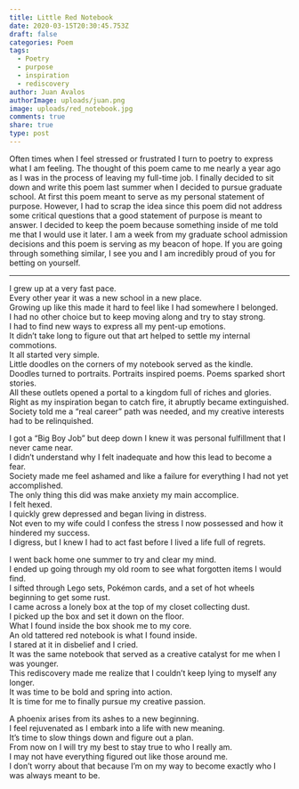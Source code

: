 ```yaml
---
title: Little Red Notebook
date: 2020-03-15T20:30:45.753Z
draft: false
categories: Poem
tags:
  - Poetry
  - purpose
  - inspiration
  - rediscovery
author: Juan Avalos
authorImage: uploads/juan.png
image: uploads/red_notebook.jpg
comments: true
share: true
type: post
---
```

Often times when I feel stressed or frustrated I turn to poetry to express what I am feeling. The thought of this poem came to me nearly a year ago as I was in the process of leaving my full-time job. I finally decided to sit down and write this poem last summer when I decided to pursue graduate school. At first this poem meant to serve as my personal statement of purpose. However, I had to scrap the idea since this poem did not address some critical questions that a good statement of purpose is meant to answer. I decided to keep the poem because something inside of me told me that I would use it later. I am a week from my graduate school admission decisions and this poem is serving as my beacon of hope. If you are going through something similar, I see you and I am incredibly proud of you for betting on yourself. 

---

I grew up at a very fast pace.\
Every other year it was a new school in a new place.\
Growing up like this made it hard to feel like I had somewhere I belonged.\
I had no other choice but to keep moving along and try to stay strong.\
I had to find new ways to express all my pent-up emotions.\
It didn’t take long to figure out that art helped to settle my internal commotions.\
It all started very simple.\
Little doodles on the corners of my notebook served as the kindle.\
Doodles turned to portraits. Portraits inspired poems. Poems sparked short stories.\
All these outlets opened a portal to a kingdom full of riches and glories.\
Right as my inspiration began to catch fire, it abruptly became extinguished.\
Society told me a “real career” path was needed, and my creative interests had to be relinquished.

I got a “Big Boy Job” but deep down I knew it was personal fulfillment that I never came near.\
I didn’t understand why I felt inadequate and how this lead to become a fear.\
Society made me feel ashamed and like a failure for everything I had not yet accomplished.\
The only thing this did was make anxiety my main accomplice.\
I felt hexed.\
I quickly grew depressed and began living in distress.\
Not even to my wife could I confess the stress I now possessed and how it hindered my success.\
I digress, but I knew I had to act fast before I lived a life full of regrets.

I went back home one summer to try and clear my mind.\
I ended up going through my old room to see what forgotten items I would find.\
I sifted through Lego sets, Pokémon cards, and a set of hot wheels beginning to get some rust.\
I came across a lonely box at the top of my closet collecting dust.\
I picked up the box and set it down on the floor. \
What I found inside the box shook me to my core.\
An old tattered red notebook is what I found inside.\
I stared at it in disbelief and I cried.\
It was the same notebook that served as a creative catalyst for me when I was younger.\
This rediscovery made me realize that I couldn’t keep lying to myself any longer.\
It was time to be bold and spring into action.\
It is time for me to finally pursue my creative passion.

A phoenix arises from its ashes to a new beginning.\
I feel rejuvenated as I embark into a life with new meaning.\
It’s time to slow things down and figure out a plan.\
From now on I will try my best to stay true to who I really am.\
I may not have everything figured out like those around me.\
I don’t worry about that because I’m on my way to become exactly who I was always meant to be.